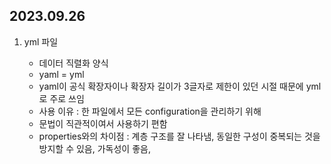 ## 2023.09.26

1. yml 파일

    - 데이터 직렬화 양식
    - yaml = yml
    - yaml이 공식 확장자이나 확장자 길이가 3글자로 제한이 있던 시절 때문에 yml로 주로 쓰임
    - 사용 이유 : 한 파일에서 모든 configuration을 관리하기 위해
    - 문법이 직관적이여서 사용하기 편함
    - properties와의 차이점 : 계층 구조를 잘 나타냄, 동일한 구성이 중복되는 것을 방지할 수 있음, 가독성이 좋음, 